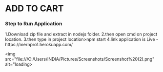 <h1>ADD TO CART</h1>

<h3>Step to Run Application</h3>
1.Download zip file and extract in nodejs folder.
2.then open cmd on project location.
3.then type in project location>npm start
4.link application is Live -https://mernpro1.herokuapp.com/

<img src="file:///C:/Users/INDIA/Pictures/Screenshots/Screenshot%20(2).png" alt="loading>